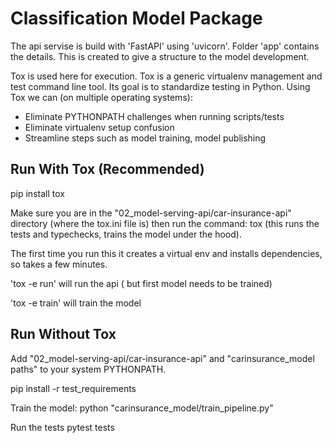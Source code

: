 # Classification Model Package
The api servise is build with 'FastAPI' using 'uvicorn'.
Folder 'app' contains the details. This is created to give a structure to the model development.

Tox is used here for execution.
Tox is a generic virtualenv management and test command line tool. Its goal is to standardize testing in Python.
Using Tox we can (on multiple operating systems):
 - Eliminate PYTHONPATH challenges when running scripts/tests
 - Eliminate virtualenv setup confusion
 - Streamline steps such as model training, model publishing

## Run With Tox (Recommended)
pip install tox

Make sure you are in the "02_model-serving-api/car-insurance-api" directory (where the tox.ini file is) 
then run the command: tox (this runs the tests and typechecks, trains the model under the hood). 

The first time you run this it creates a virtual env and installs dependencies, so takes a few minutes.

'tox -e run' will run the api ( but first model needs to be trained)

'tox -e train' will train the model 

## Run Without Tox
Add "02_model-serving-api/car-insurance-api" and "carinsurance_model paths" to your system PYTHONPATH.

pip install -r test_requirements

Train the model: python "carinsurance_model/train_pipeline.py"

Run the tests pytest tests

